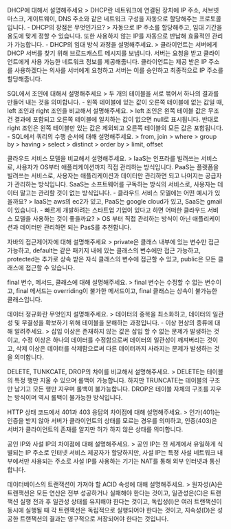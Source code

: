 DHCP에 대해서 설명해주세요
    > DHCP란 네트워크에 연결된 장치에 IP 주소, 서브넷마스크, 게이트웨이, DNS 주소와 같은 네트워크 구성을 자동으로 할당해주는 프로토콜입니다.
    - DHCP의 장점은 무엇인가요?
        > 자동으로 IP 주소를 할당해주고, 임대 기간을 용도에 맞게 정할 수 있습니다. 또한 사용하지 않는 IP를 자동으로 반납해 효율적인 관리가 가능합니다.
    - DHCP의 임대 방식 과정을 설명해주세요.
        > 클라이언트는 서버에게 DHCP 서버를 찾기 위해 브로드캐스트 메시지를 보냅니다. 서버는 요청을 받고 클라이언트에게 사용 가능한 네트워크 정보를 제공해줍니다. 클라이언트는 제공 받은 IP 주소를 사용하겠다는 의사를 서버에게 요청하고 서버는 이를 승인하고 최종적으로 IP 주소를 할당해줍니다.

SQL에서 조인에 대해서 설명해주세요
    > 두 개의 테이블을 서로 묶어서 하나의 결과를 만들어 내는 것을 의미합니다.
    - 왼쪽 테이블에 있는 값이 오른쪽 테이블에 없는 값일 때, left 조인과 right 조인을 비교해서 설명해주세요.
        > left 조인은 왼쪽 테이블 값은 무조건 결과에 포함되고 오른쪽 테이블에 일치하는 값이 없으면 null로 표시됩니다. 반대로 right 조인은 왼쪽 테이블만 있는 값은 제외되고 오른쪽 테이블의 모든 값은 포함됩니다.
    - SQL에서 쿼리의 수행 순서에 대해 설명해주세요.
        > from, join > where > group by > having > select > distinct > order by > limit, offset
     
클라우드 서비스 모델을 비교해서 설명해주세요.
    > IaaS는 인프라를 빌려쓰는 서비스로, 사용자가 OS부터 애플리케이션까지 직접 관리하는 방식입니다. PaaS는 플랫폼을 빌려쓰는 서비스로, 사용자는 애플리케이션과 데이터만 관리하면 되고 나머지는 공급자가 관리하는 방식입니다. SaaS는 소프트웨어를 구독하는 방식의 서비스로, 사용자는 데이터 말고는 관리할 것이 없는 방식입니다.
    - 클라우드 서비스 모델에는 어떤 예시가 있을까요?
        > IaaS는 aws의 ec2가 있고, PaaS는 google cloud가 있고, SaaS는 gmail이 있습니다.
    - 빠르게 개발하려는 스타트업 기업이 있다고 하면 어떠한 클라우드 서비스 모델을 사용하는 것이 좋을까요?
        > OS 부터 직접 관리하는 방식이 아닌 애플리케이션과 데이터만 관리하면 되는 PasS를 추천합니다.

자바의 접근제어자에 대해 설명해주세요
    > private은 클래스 내부에 있는 변수만 접근 가능하고, default는 같은 패키지 내에 있는 클래스의 변수에만 접근 가능하고, protected는 추가로 상속 받은 자식 클래스의 변수에 접근할 수 있고, public은 모든 클래스에 접근할 수 있습니다.

final 변수, 메서드, 클래스에 대해 설명해주세요.
    > final 변수는 수정할 수 없는 변수이고, final 메서드는 overriding이 불가한 메서드이고, final 클래스는 상속이 불가능한 클래스입니다.

데이터 정규화란 무엇인지 설명해주세요.
    > 데이터의 중복을 최소화하고, 데이터의 일관성 및 무결성을 확보하기 위해 테이블을 분해하는 과정입니다.
    - 이상 현상의 종류에 대해 알려주세요.
        > 삽입 이상은 존재하지 않는 값은 삽입 할 수 없는 문제가 발생하는 것이고, 수정 이상은 하나의 데이터를 수정함으로써 데이터의 일관성이 깨져버리는 것이고, 삭제 이상은 데이터를 삭제함으로써 다른 데이터까지 사라지는 문제가 발생하는 것을 의미합니다.

DELETE, TUNKCATE, DROP의 차이를 비교해서 설명해주세요.
    > DELETE는 테이블의 특정 행만 지울 수 있으며 롤백이 가능합니다. 하지만 TRUNCATE는 테이블의 구조만 남기고 모든 행만 지우며 롤백이 불가능합니다. DROP은 테이블 자체의 구조를 지우는 방식이며 역시 롤백이 불가능한 방식입니다.

HTTP 상태 코드에서 401과 403 응답의 차이점에 대해 설명해주세요.
    > 인가(401)는 인증을 받지 않아 서버가 클라이언트의 상태를 모르는 경우를 의미하고, 인증(403)은 서버가 클라이언트의 존재를 알지만 허가 하지 않은 상태를 의미합니다.

공인 IP와 사설 IP의 차이점에 대해 설명해주세요.
    > 공인 IP는 전 세계에서 유일하게 식별되는 IP 주소로 인터넷 서비스 제공자가 할당하지만, 사설 IP는 특정 사설 네트워크 내부에서만 사용되는 주소로 사설 IP를 사용하는 기기는 NAT를 통해 외부 인터넷과 통신합니다.

데이터베이스의 트랜잭션이 가져야 할 ACID 속성에 대해 설명해주세요.
    > 원자성(A)은 트랜잭션은 모든 연산은 전부 성공하거나 실패해야 한다는 것이고, 일관성은(C)은 트랜잭션 실행 전과 후 일관성 상태를 유지해야 한다는 것이고, 독립성(I)은 여러 트랜잭션이 동시에 실행될 때 각 트랜잭션은 독립적으로 실행되어야 한다는 것이고, 지속성(D)은 성공한 트랜잭션의 결과는 영구적으로 저장되어야 한다는 것입니다.